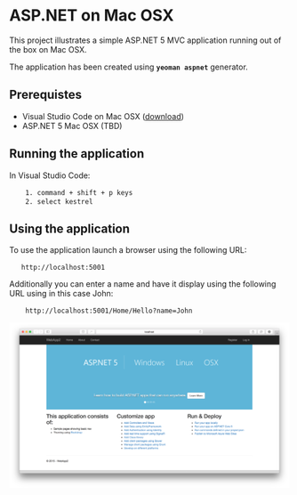 # ASP.NET on Mac OSX

This project illustrates a simple ASP.NET 5 MVC application running out of the box on Mac OSX.

The application has been created using **``yeoman aspnet``** generator.

## Prerequistes

- Visual Studio Code on Mac OSX ([download](https://code.visualstudio.com/Download))
- ASP.NET 5 Mac OSX (TBD)

## Running the application

In Visual Studio Code: 

        1. command + shift + p keys
        2. select kestrel
  
## Using the application

To use the application launch a browser using the following URL: 

       http://localhost:5001

Additionally you can enter a name and have it display using the following URL using in this case John: 

        http://localhost:5001/Home/Hello?name=John

![alt tag](https://raw.githubusercontent.com/jgon/asp.net-mac-osx/master/RunningAppScreenshot.png)
